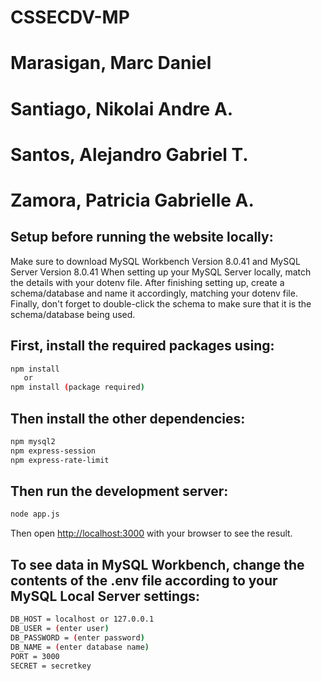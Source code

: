 # CSSECDV-MP
# Marasigan, Marc Daniel
# Santiago, Nikolai Andre A.
# Santos, Alejandro Gabriel T.
# Zamora, Patricia Gabrielle A.

## Setup before running the website locally:
Make sure to download MySQL Workbench Version 8.0.41 and MySQL Server Version 8.0.41
When setting up your MySQL Server locally, match the details with your dotenv file. After finishing setting up, create a schema/database and name it accordingly, matching your dotenv file. Finally, don't forget to double-click the schema to make sure that it is the schema/database being used.


## First, install the required packages using:
```bash
npm install
   or
npm install (package required)
```
## Then install the other dependencies:
```bash
npm mysql2
npm express-session
npm express-rate-limit
```
## Then run the development server:
```bash
node app.js
```

Then open [http://localhost:3000](http://localhost:3000) with your browser to see the result.


## To see data in MySQL Workbench, change the contents of the .env file according to your MySQL Local Server settings:
```bash
DB_HOST = localhost or 127.0.0.1
DB_USER = (enter user)
DB_PASSWORD = (enter password)
DB_NAME = (enter database name)
PORT = 3000
SECRET = secretkey
```
